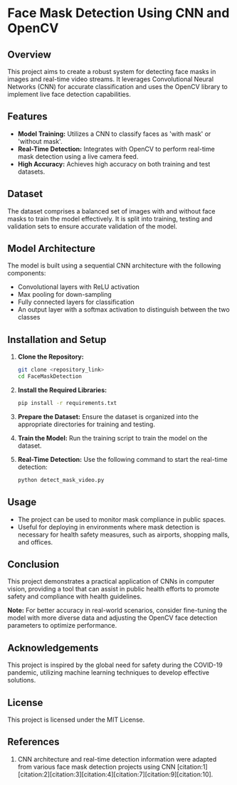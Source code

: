 # Face Mask Detection Using CNN and OpenCV

## Overview

This project aims to create a robust system for detecting face masks in images and real-time video streams. It leverages Convolutional Neural Networks (CNN) for accurate classification and uses the OpenCV library to implement live face detection capabilities.

## Features

- **Model Training:** Utilizes a CNN to classify faces as 'with mask' or 'without mask'.
- **Real-Time Detection:** Integrates with OpenCV to perform real-time mask detection using a live camera feed.
- **High Accuracy:** Achieves high accuracy on both training and test datasets.

## Dataset

The dataset comprises a balanced set of images with and without face masks to train the model effectively. It is split into training, testing and validation sets to ensure accurate validation of the model.

## Model Architecture

The model is built using a sequential CNN architecture with the following components:

- Convolutional layers with ReLU activation
- Max pooling for down-sampling
- Fully connected layers for classification
- An output layer with a softmax activation to distinguish between the two classes

## Installation and Setup

1. **Clone the Repository:**
   ```bash
   git clone <repository_link>
   cd FaceMaskDetection
   ```

2. **Install the Required Libraries:**
   ```bash
   pip install -r requirements.txt
   ```

3. **Prepare the Dataset:**
   Ensure the dataset is organized into the appropriate directories for training and testing.

4. **Train the Model:**
   Run the training script to train the model on the dataset.

5. **Real-Time Detection:**
   Use the following command to start the real-time detection:
   ```bash
   python detect_mask_video.py
   ```

## Usage

- The project can be used to monitor mask compliance in public spaces.
- Useful for deploying in environments where mask detection is necessary for health safety measures, such as airports, shopping malls, and offices.

## Conclusion

This project demonstrates a practical application of CNNs in computer vision, providing a tool that can assist in public health efforts to promote safety and compliance with health guidelines.

**Note:** For better accuracy in real-world scenarios, consider fine-tuning the model with more diverse data and adjusting the OpenCV face detection parameters to optimize performance.

## Acknowledgements

This project is inspired by the global need for safety during the COVID-19 pandemic, utilizing machine learning techniques to develop effective solutions.

## License

This project is licensed under the MIT License.

## References

1. CNN architecture and real-time detection information were adapted from various face mask detection projects using CNN [citation:1][citation:2][citation:3][citation:4][citation:7][citation:9][citation:10].  
